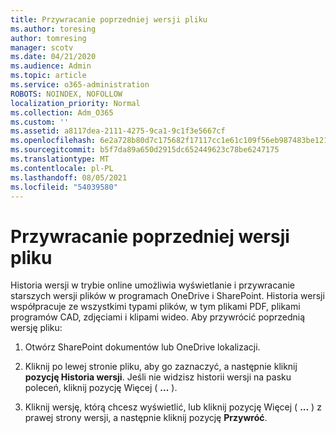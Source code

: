 ```yaml
---
title: Przywracanie poprzedniej wersji pliku
ms.author: toresing
author: tomresing
manager: scotv
ms.date: 04/21/2020
ms.audience: Admin
ms.topic: article
ms.service: o365-administration
ROBOTS: NOINDEX, NOFOLLOW
localization_priority: Normal
ms.collection: Adm_O365
ms.custom: ''
ms.assetid: a8117dea-2111-4275-9ca1-9c1f3e5667cf
ms.openlocfilehash: 6e2a728b80d7c175682f17117cc1e61c109f56eb987483be12187d048467a4c4
ms.sourcegitcommit: b5f7da89a650d2915dc652449623c78be6247175
ms.translationtype: MT
ms.contentlocale: pl-PL
ms.lasthandoff: 08/05/2021
ms.locfileid: "54039580"
---
```

# <a name="restore-a-previous-file-version"></a>Przywracanie poprzedniej wersji pliku

Historia wersji w trybie online umożliwia wyświetlanie i przywracanie starszych wersji plików w programach OneDrive i SharePoint. Historia wersji współpracuje ze wszystkimi typami plików, w tym plikami PDF, plikami programów CAD, zdjęciami i klipami wideo. Aby przywrócić poprzednią wersję pliku:
  
1. Otwórz SharePoint dokumentów lub OneDrive lokalizacji.
    
2. Kliknij po lewej stronie pliku, aby go zaznaczyć, a następnie kliknij **pozycję Historia wersji**. Jeśli nie widzisz historii wersji na pasku poleceń, kliknij pozycję Więcej ( **...** ). 
    
3. Kliknij wersję, którą chcesz wyświetlić, lub kliknij pozycję Więcej ( **...** ) z prawej strony wersji, a następnie kliknij pozycję **Przywróć**.
    

